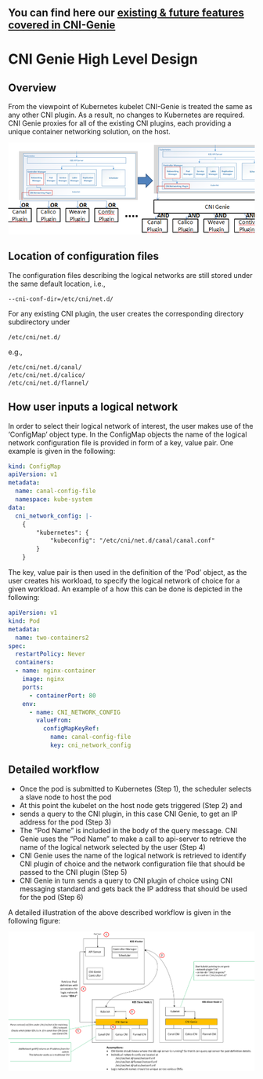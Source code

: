 ## You can find here our [existing & future features covered in CNI-Genie](CNIGenieFeatureSet.md)

# CNI Genie High Level Design

## Overview

From the viewpoint of Kubernetes kubelet CNI-Genie is treated the same as any other CNI plugin. As a result, no changes to Kubernetes are required. CNI Genie proxies for all of the existing CNI plugins, each providing a unique container networking solution, on the host.

![](overview.png)

## Location of configuration files

The configuration files describing the logical networks are still stored under the same default location, i.e.,

    --cni-conf-dir=/etc/cni/net.d/
    
For any existing CNI plugin, the user creates the corresponding directory subdirectory under

    /etc/cni/net.d/
e.g., 

    /etc/cni/net.d/canal/
    /etc/cni/net.d/calico/
    /etc/cni/net.d/flannel/

## How user inputs a logical network

In order to select their logical network of interest, the user makes use of the ‘ConfigMap’ object type. In the ConfigMap objects the name of the logical network configuration file is provided in form of a key, value pair. One example is given in the following:

```yaml
kind: ConfigMap
apiVersion: v1
metadata:
  name: canal-config-file
  namespace: kube-system
data:
  cni_network_config: |-
    {
        "kubernetes": {
            "kubeconfig": "/etc/cni/net.d/canal/canal.conf"
        }
    }
```

The key, value pair is then used in the definition of the ‘Pod’ object, as the user creates his workload, to specify the logical network of choice for a given workload. An example of a how this can be done is depicted in the following:

```yaml
apiVersion: v1
kind: Pod
metadata:
  name: two-containers2
spec:
  restartPolicy: Never
  containers:
  - name: nginx-container
    image: nginx
    ports:
      - containerPort: 80
    env:
      - name: CNI_NETWORK_CONFIG
        valueFrom:
          configMapKeyRef:
            name: canal-config-file
            key: cni_network_config
```

## Detailed workflow

-	Once the pod is submitted to Kubernetes (Step 1), the scheduler selects a slave node to host the pod
-	At this point the kubelet on the host node gets triggered (Step 2) and 
-	sends a query to the CNI plugin, in this case CNI Genie, to get an IP address for the pod (Step 3)
-	The “Pod Name” is included in the body of the query message. CNI Genie uses the “Pod Name” to make a call to api-server to retrieve the name of the logical network selected by the user (Step 4)
-	CNI Genie uses the name of the logical network is retrieved to identify CNI plugin of choice and the network configuration file that should be passed to the CNI plugin (Step 5)
-	CNI Genie in turn sends a query to CNI plugin of choice using CNI messaging standard and gets back the IP address that should be used for the pod (Step 6)

A detailed illustration of the above described workflow is given in the following figure:

![](workflow.png)
